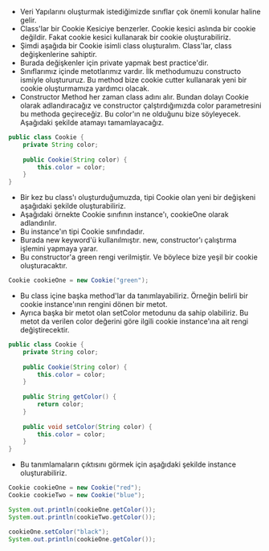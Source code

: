 - Veri Yapılarını oluşturmak istediğimizde sınıflar çok önemli konular haline gelir.
- Class'lar bir Cookie Kesiciye benzerler. Cookie kesici aslında bir cookie değildir. Fakat cookie kesici kullanarak bir cookie oluşturabiliriz.
- Şimdi aşağıda bir Cookie isimli class oluşturalım. Class'lar, class değişkenlerine sahiptir.
- Burada değişkenler için private yapmak best practice'dir.
- Sınıflarımız içinde metotlarımız vardır. İlk methodumuzu constructo ismiyle oluştururuz. Bu method bize cookie cutter kullanarak yeni bir cookie oluşturmamıza yardımcı olacak.
- Constructor Method her zaman class adını alır. Bundan dolayı Cookie olarak adlandıracağız ve constructor çalştırdığımızda color parametresini bu methoda geçireceğiz. Bu color'ın ne olduğunu bize söyleyecek. Aşağıdaki şekilde atamayı tamamlayacağız.

```java
public class Cookie {
	private String color;
	
	public Cookie(String color) {
		this.color = color;
	}
}
```

- Bir kez bu class'ı oluşturduğumuzda, tipi Cookie olan yeni bir değişkeni aşağıdaki şekilde oluşturabiliriz.
- Aşağıdaki örnekte Cookie sınıfının instance'ı, cookieOne olarak adlandırılır.
- Bu instance'ın tipi Cookie sınıfındadır.
- Burada new keyword'ü kullanılmıştır. new, constructor'ı çalıştırma işlemini yapmaya yarar.
- Bu constructor'a green rengi verilmiştir. Ve böylece bize yeşil bir cookie oluşturacaktır.

``` java
Cookie cookieOne = new Cookie("green");
```

* Bu class içine başka method'lar da tanımlayabiliriz. Örneğin belirli bir cookie instance'ının rengini dönen bir metot.
* Ayrıca başka bir metot olan setColor metodunu da sahip olabiliriz. Bu metot da verilen color değerini göre ilgili cookie instance'ına ait rengi değiştirecektir.

```java
public class Cookie {
	private String color;
	
	public Cookie(String color) {
		this.color = color;
	}
	
	public String getColor() {
		return color;
	}
	
	public void setColor(String color) {
		this.color = color;
	}
}
```

* Bu tanımlamaların çıktısını görmek için aşağıdaki şekilde instance oluşturabiliriz.

```java
Cookie cookieOne = new Cookie("red");
Cookie cookieTwo = new Cookie("blue");

System.out.println(cookieOne.getColor());
System.out.println(cookieTwo.getColor());

cookieOne.setColor("black");
System.out.println(cookieOne.getColor());

```
